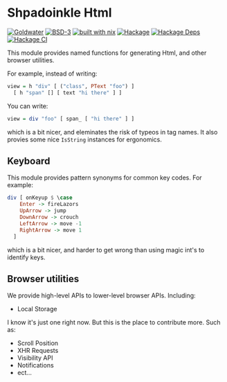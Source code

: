 # Shpadoinkle Html

[![Goldwater](https://gitlab.com/fresheyeball/Shpadoinkle/badges/master/pipeline.svg)](https://gitlab.com/fresheyeball/Shpadoinkle)
[![BSD-3](https://img.shields.io/badge/License-BSD%203--Clause-blue.svg)](https://opensource.org/licenses/BSD-3-Clause)
[![built with nix](https://img.shields.io/badge/built%20with-nix-41439a)](https://builtwithnix.org)
[![Hackage](https://img.shields.io/hackage/v/Shpadoinkle-html.svg)](https://hackage.haskell.org/package/Shpadoinkle-html)
[![Hackage Deps](https://img.shields.io/hackage-deps/v/Shpadoinkle-html.svg)](http://packdeps.haskellers.com/reverse/Shpadoinkle-html)
[![Hackage CI](https://matrix.hackage.haskell.org/api/v2/packages/Shpadoinkle-html/badge)](https://matrix.hackage.haskell.org/#/package/Shpadoinkle-html)

This module provides named functions for generating Html, and other browser utilities.

For example, instead of writing:

```haskell
view = h "div" [ ("class", PText "foo") ]
  [ h "span" [] [ text "hi there" ] ]
```

You can write:

```haskell
view = div "foo" [ span_ [ "hi there" ] ]
```

which is a bit nicer, and eleminates the risk of typeos in tag names. It also
provies some nice `IsString` instances for ergonomics.

## Keyboard

This module provides pattern synonyms for common key codes. For example:

```haskell
div [ onKeyup $ \case
    Enter -> fireLazors
    UpArrow -> jump
    DownArrow -> crouch
    LeftArrow -> move -1
    RightArrow -> move 1
  ]
```

which is a bit nicer, and harder to get wrong than using magic int's to
identify keys.

## Browser utilities

We provide high-level APIs to lower-level browser APIs. Including:

- Local Storage

I know it's just one right now.
But this is the place to contribute more. Such as:

- Scroll Position
- XHR Requests
- Visibility API
- Notifications
- ect...


